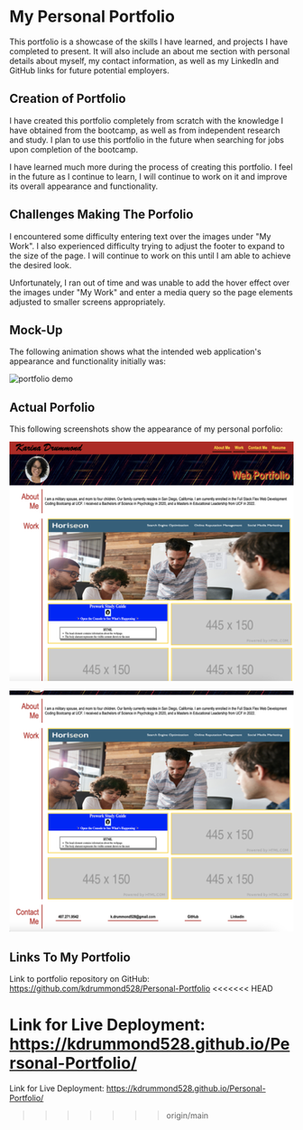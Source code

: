 # My Personal Portfolio
This portfolio is a showcase of the skills I have learned, and projects I have completed to present. It will also include an about me section with personal details about myself, my contact information, as well as my LinkedIn and GitHub links for future potential employers.

## Creation of Portfolio
I have created this portfolio completely from scratch with the knowledge I have obtained from the bootcamp, as well as from independent research and study. I plan to use this portfolio in the future when searching for jobs upon completion of the bootcamp.

I have learned much more during the process of creating this portfolio. I feel in the future as I continue to learn, I will continue to work on it and improve its overall appearance and functionality.

## Challenges Making The Porfolio
I encountered some difficulty entering text over the images under "My Work". I also experienced difficulty trying to adjust the footer to expand to the size of the page. I will continue to work on this until I am able to achieve the desired look.

Unfortunately, I ran out of time and was unable to add the hover effect over the images under "My Work" and enter a media query so the page elements adjusted to smaller screens appropriately.

## Mock-Up
The following animation shows what the intended web application's appearance and functionality initially was:

![portfolio demo](./assets/02-advanced-css-homework-demo.gif)

## Actual Porfolio
This following screenshots show the appearance of my personal porfolio:

![portfolio](./assets/portfolio-screenshot1.png)
    
![portfolio](./assets/portfolio-screenshot2.png)

## Links To My Portfolio

Link to portfolio repository on GitHub:
https://github.com/kdrummond528/Personal-Portfolio
<<<<<<< HEAD
 
Link for Live Deployment:
https://kdrummond528.github.io/Personal-Portfolio/
=======

Link for Live Deployment:
https://kdrummond528.github.io/Personal-Portfolio/
>>>>>>> origin/main
